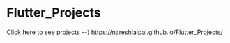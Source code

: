 # Flutter_Projects
Click here to see projects --⟩  https://nareshjaipal.github.io/Flutter_Projects/
